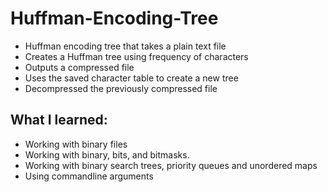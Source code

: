 # Huffman-Encoding-Tree
- Huffman encoding tree that takes a plain text file
- Creates a Huffman tree using frequency of characters
- Outputs a compressed file
- Uses the saved character table to create a new tree
- Decompressed the previously compressed file

## What I learned:
- Working with binary files
- Working with binary, bits, and bitmasks.
- Working with binary search trees, priority queues and unordered maps
- Using commandline arguments
